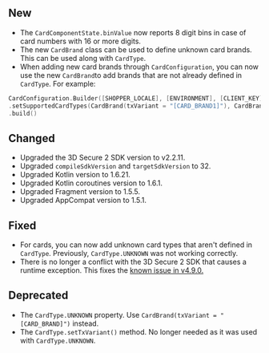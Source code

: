 [//]: # (This file will be used for the release notes on GitHub when publishing.)
[//]: # (Types of changes: `Added` `Changed` `Deprecated` `Removed` `Fixed` `Security`)
[//]: # (Example:)
[//]: # (## Added)
[//]: # ( - New payment method)
[//]: # (## Changed)
[//]: # ( - DropIn service's package changed from `com.adyen.dropin` to `com.adyen.dropin.services`)
[//]: # ( # Deprecated)
[//]: # ( - Configurations public constructor are deprecated, please use each Configuration's builder to make a Configuration object)

## New
* The `CardComponentState.binValue` now reports 8 digit bins in case of card numbers with 16 or more digits.
* The new `CardBrand` class can be used to define unknown card brands. This can be used along with `CardType`.
* When adding new card brands through `CardConfiguration`, you can now use the new `CardBrand`to add brands that are not already defined in `CardType`.
  For example:

```kotlin
CardConfiguration.Builder([SHOPPER_LOCALE], [ENVIRONMENT], [CLIENT_KEY])
.setSupportedCardTypes(CardBrand(txVariant = "[CARD_BRAND1]"), CardBrand(txVariant = "[CARD_BRAND2]"))
.build()
```

## Changed
* Upgraded the 3D Secure 2 SDK version to v2.2.11.
* Upgraded `compileSdkVersion` and `targetSdkVersion` to 32.
* Upgraded Kotlin version to 1.6.21.
* Upgraded Kotlin coroutines version to 1.6.1.
* Upgraded Fragment version to 1.5.5.
* Upgraded AppCompat version to 1.5.1.

## Fixed
* For cards, you can now add unknown card types that aren't defined in `CardType`. Previously,
  `CardType.UNKNOWN` was not working correctly.
* There is no longer a conflict with the 3D Secure 2 SDK that causes a runtime exception. This fixes the [known issue in v4.9.0.](https://github.com/Adyen/adyen-android/releases/tag/4.9.0)

## Deprecated
* The `CardType.UNKNOWN` property. Use `CardBrand(txVariant = "[CARD_BRAND]")` instead.
* The `CardType.setTxVariant()` method. No longer needed as it was used with `CardType.UNKNOWN`.
